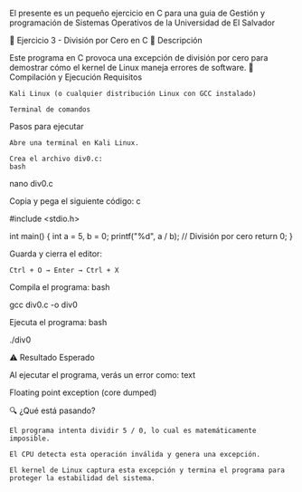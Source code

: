 El presente es un pequeño ejercicio en C para una guia de Gestión y programación de Sistemas Operativos de la Universidad de El Salvador

🐧 Ejercicio 3 - División por Cero en C
📌 Descripción

Este programa en C provoca una excepción de división por cero para demostrar cómo el kernel de Linux maneja errores de software.
🚀 Compilación y Ejecución
Requisitos

    Kali Linux (o cualquier distribución Linux con GCC instalado)

    Terminal de comandos

Pasos para ejecutar

    Abre una terminal en Kali Linux.

    Crea el archivo div0.c:
    bash

nano div0.c

Copia y pega el siguiente código:
c

#include <stdio.h>

int main() {
    int a = 5, b = 0;
    printf("%d", a / b); // División por cero
    return 0;
}

Guarda y cierra el editor:

    Ctrl + O → Enter → Ctrl + X

Compila el programa:
bash

gcc div0.c -o div0

Ejecuta el programa:
bash

./div0

⚠️ Resultado Esperado

Al ejecutar el programa, verás un error como:
text

Floating point exception (core dumped)

🔍 ¿Qué está pasando?

    El programa intenta dividir 5 / 0, lo cual es matemáticamente imposible.

    El CPU detecta esta operación inválida y genera una excepción.

    El kernel de Linux captura esta excepción y termina el programa para proteger la estabilidad del sistema.
